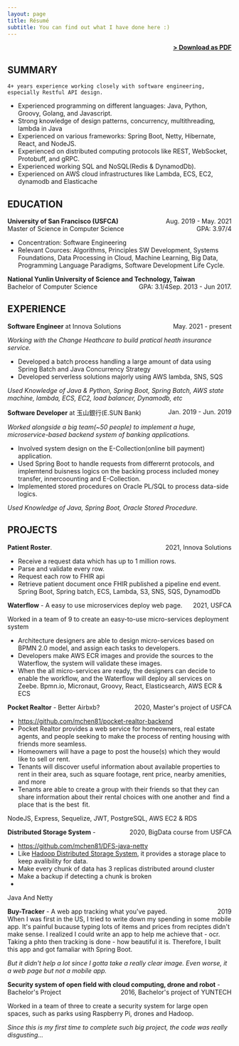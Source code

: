 ```yaml
---
layout: page
title: Résumé
subtitle: You can find out what I have done here :)
---
```


<span style="float: right; "><a href="{{ '/assets/resume.pdf' | prepend: site.baseurl }}"><strong>> Download as PDF</strong></a> </span>
<br>

## SUMMARY

`4+ years experience working closely with software engineering, especially Restful API design. `

- Experienced programming on different languages: Java, Python, Groovy, Golang, and Javascript.
- Strong knowledge of design patterns, concurrency, multithreading, lambda in Java
- Experienced on various frameworks: Spring Boot, Netty, Hibernate, React, and NodeJS.
- Experienced on distributed computing protocols like REST, WebSocket, Protobuff, and gRPC.
- Experienced working SQL and NoSQL(Redis & DynamodDb).
- Experienced on AWS cloud infrastructures like Lambda, ECS, EC2, dynamodb and Elasticache

## EDUCATION

**University of San Francisco (USFCA)** <span style="float: right; ">Aug. 2019 - May. 2021</span> <br/>
Master of Science in Computer Science <span style="float: right; ">GPA: 3.97/4</span>

- Concentration: Software Engineering
- Relevant Cources: Algorithms, Principles SW Development, Systems Foundations, Data Processing in Cloud, Machine Learning, Big Data, Programming Language Paradigms, Software Development Life Cycle.

**National Yunlin University of Science and Technology, Taiwan** <span style="float: right; "> Sep. 2013 - Jun 2017.</span> <br/>
Bachelor of Computer Science <span style="float: right; ">GPA: 3.1/4</span>

## EXPERIENCE

**Software Engineer** at Innova Solutions <span style="float: right; ">May. 2021 - present</span>

_Working with the Change Heathcare to build pratical heath insurance service._

- Developed a batch process handling a large amount of data using Spring Batch and Java Concurrency Strategy
- Developed serverless solutions majorly using AWS lambda, SNS, SQS

_Used Knowledge of Java & Python, Spring Boot, Spring Batch, AWS state machine, lambda, ECS, EC2, load balancer, Dynamodb, etc_

**Software Developer** at 玉山銀行(E.SUN Bank) <span style="float: right; ">Jan. 2019 - Jun. 2019</span>

_Worked alongside a big team(~50 people) to implement a huge, microservice-based backend system of banking applications._

- Involved system design on the E-Collection(online bill payment) application.
- Used Spring Boot to handle requests from differernt protocols, and implemtend buisness logics on the backing process included money transfer, innercoounting and E-Collection.
- Implemented stored procedures on Oracle PL/SQL to process data-side logics.

_Used Knowledge of Java, Spring Boot, Oracle Stored Procedure._

## PROJECTS

**Patient Roster**. <span style="float: right; ">2021, Innova Solutions</span>

- Receive a request data which has up to 1 million rows.
- Parse and validate every row.
- Request each row to FHIR api
- Retrieve patient document once FHIR published a pipeline end event.
  Spring Boot, Spring batch, ECS, Lambda, S3, SNS, SQS, DynamodDb

**Waterflow** - A easy to use microservices deploy web page. <span style="float: right; ">2021, USFCA</span>

Worked in a team of 9 to create an easy-to-use micro-services deployment system

- Architecture designers are able to design micro-services based on BPMN 2.0 model, and assign each tasks to developers.
- Developers make AWS ECR images and provide the sources to the Waterflow, the system will validate these images.
- When the all micro-services are ready, the designers can decide to enable the workflow, and the Waterflow will deploy all services on Zeebe.
  Bpmn.io, Micronaut, Groovy, React, Elasticsearch, AWS ECR & ECS

**Pocket Realtor** - Better Airbxb? <span style="float: right; ">2020, Master's project of USFCA</span>

- https://github.com/mchen81/pocket-realtor-backend
- Pocket Realtor provides a web service for homeowners, real estate agents, and people seeking to
  make the process of renting housing with friends more seamless.
- Homeowners will have a page to post the house(s) which they would like to sell or rent.
- Tenants will discover useful information about available properties to rent in their area, such as square footage, rent price, nearby amenities, and more
- Tenants are able to create a group with their friends so that they can share information about
  their rental choices with one another and find a place that is the best fit.

NodeJS, Express, Sequelize, JWT, PostgreSQL, AWS EC2 & RDS

**Distributed Storage System** - <span style="float: right; ">2020, BigData course from USFCA</span>

- https://github.com/mchen81/DFS-java-netty
- Like [Hadoop Distributed Storage System](https://hadoop.apache.org/), it provides a storage place to keep avalibility for data.
- Make every chunk of data has 3 replicas distributed around cluster
- Make a backup if detecting a chunk is broken
-

Java And Netty

**Buy-Tracker** - A web app tracking what you've payed. <span style="float: right; ">2019</span>  
When I was first in the US, I tried to write down my spending in some mobile app. It's painful bucause typing lots of items and prices from reciptes didn't make sense. I realized I could write an app to help me achieve that - ocr. Taking a phto then tracking is done - how beautiful it is. Therefore, I built this app and got famaliar with Spring Boot.

_But it didn't help a lot since I gotta take a really clear image. Even worse, it a web page but not a mobile app._

**Security system of open field with cloud computing, drone and robot** - Bachelor's Project <span style="float: right; ">2016, Bachelor's project of YUNTECH</span>

Worked in a team of three to create a security system for large open spaces, such as parks using
Raspberry Pi, drones and Hadoop.

_Since this is my first time to complete such big project, the code was really disgusting..._
